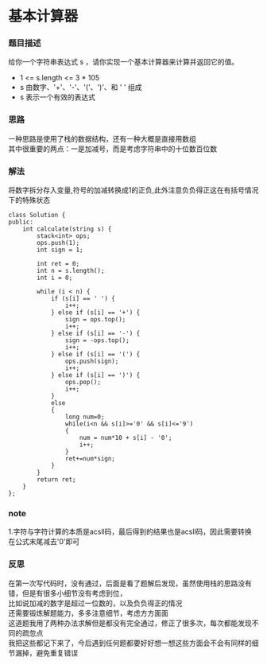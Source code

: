 # 基本计算器

### 题目描述
给你一个字符串表达式 s ，请你实现一个基本计算器来计算并返回它的值。    
* 1 <= s.length <= 3 * 105  
* s 由数字、'+'、'-'、'('、')'、和 ' ' 组成
* s 表示一个有效的表达式   


### 思路
一种思路是使用了栈的数据结构，还有一种大概是直接用数组   
其中很重要的两点：一是加减号，而是考虑字符串中的十位数百位数  


### 解法
将数字拆分存入变量,符号的加减转换成1的正负,此外注意负负得正这在有括号情况下的特殊状态  

```
class Solution {
public:
    int calculate(string s) {
        stack<int> ops;
        ops.push(1);
        int sign = 1;

        int ret = 0;
        int n = s.length();
        int i = 0;

        while (i < n) {
            if (s[i] == ' ') {
                i++;
            } else if (s[i] == '+') {
                sign = ops.top();
                i++;
            } else if (s[i] == '-') {
                sign = -ops.top();
                i++;
            } else if (s[i] == '(') {
                ops.push(sign);
                i++;
            } else if (s[i] == ')') {
                ops.pop();
                i++;
            }
            else
            {
                long num=0;
                while(i<n && s[i]>='0' && s[i]<='9')
                {
                    num = num*10 + s[i] - '0';
                    i++;
                }
                ret+=num*sign;
            }
        }
        return ret;
    }
};
```

### note
1.字符与字符计算的本质是acsll码，最后得到的结果也是acsll码，因此需要转换   
在公式末尾减去'0'即可   

### 反思
在第一次写代码时，没有通过，后面是看了题解后发现，虽然使用栈的思路没有错，但是有很多小细节没有考虑到位，   
比如说加减的数字是超过一位数的，以及负负得正的情况   
还需要锻炼解题能力，多多注意细节，考虑方方面面     
这道题我用了两种办法求解但是都没有完全通过，修正了很多次，每次都能发现不同的疏忽点  
我把这些都记下来了，今后遇到任何题都要好好想一想这些方面会不会有同样的细节漏掉，避免重复错误      
